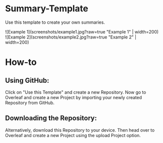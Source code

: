 # Summary-Template
Use this template to create your own summaries.

![Example 1](screenshots/example1.jpg?raw=true "Example 1" | width=200)
![Example 2](screenshots/example2.jpg?raw=true "Example 2" | width=200)

# How-to
## Using GitHub:
Click on "Use this Template" and create a new Repository. Now go to Overleaf and create a new Project by importing your newly created Repository from GitHub.

## Downloading the Repository:
Alternatively, download this Repository to your device. Then head over to Overleaf and create a new Project using the upload Project option.
